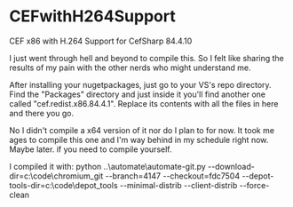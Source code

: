 # CEFwithH264Support
CEF x86 with H.264 Support for CefSharp 84.4.10

I just went through hell and beyond to compile this. So I felt like sharing the results of my pain with the other nerds who might understand me.

After installing your nugetpackages, just go to your VS's repo directory. Find the "Packages" directory and just inside it you'll find another one called "cef.redist.x86.84.4.1".
Replace its contents with all the files in here and there you go.

No I didn't compile a x64 version of it nor do I plan to for now. It took me ages to compile this one and I'm way behind in my schedule right now. Maybe later.
if you need to compile yourself.

I compiled it with:
python ..\automate\automate-git.py --download-dir=c:\code\chromium_git --branch=4147 --checkout=fdc7504 --depot-tools-dir=c:\code\depot_tools --minimal-distrib --client-distrib --force-clean
